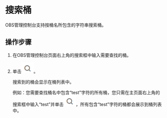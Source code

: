 # 搜索桶<a name="zh-cn_topic_0046953005"></a>

OBS管理控制台支持按桶名所包含的字符串搜索桶。

## 操作步骤<a name="section30359117155324"></a>

1.  在OBS管理控制台页面右上角的搜索框中输入需要查找的桶。
2.  单击![](figures/icon-search.png)。

    搜索到的桶会显示在桶列表中。

    例如：您需要查找桶名中包含“test”字符的所有桶，您只需在主页面右上角的搜索框中输入“test”并单击![](figures/icon-search-0.png)，所有包含“test”字符的桶都会展示到桶列表中。


